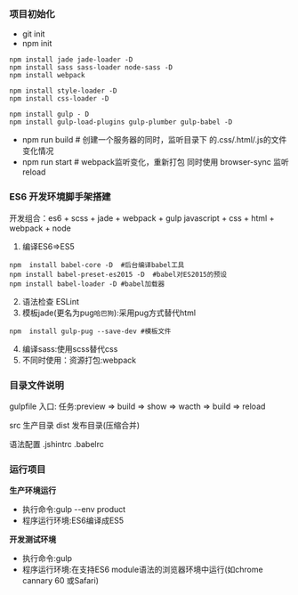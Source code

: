 ### 项目初始化

- git init
- npm init

```
npm install jade jade-loader -D
npm install sass sass-loader node-sass -D
npm install webpack

npm install style-loader -D
npm install css-loader -D

npm install gulp - D
npm install gulp-load-plugins gulp-plumber gulp-babel -D
```

- npm run build # 创建一个服务器的同时，监听目录下 的.css/.html/.js的文件变化情况
- npm run start # webpack监听变化，重新打包 同时使用 browser-sync 监听 reload



### ES6 开发环境脚手架搭建
开发组合：es6 + scss + jade + webpack + gulp
         javascript + css + html + webpack + node
1. 编译ES6=>ES5  
```
npm  install babel-core -D  #后台编译babel工具
npm install babel-preset-es2015 -D  #babel对ES2015的预设
npm install babel-loader -D #babel加载器
```

2. 语法检查 ESLint
3. 模板jade(更名为pug`哈巴狗`):采用pug方式替代html
```
npm  install gulp-pug --save-dev #模板文件
```
4. 编译sass:使用scss替代css
5. 不同时使用：资源打包:webpack

### 目录文件说明
gulpfile 入口:
  任务:preview => build => show
               => wacth => build => reload

src 生产目录
dist 发布目录(压缩合并)

语法配置
.jshintrc
.babelrc


### 运行项目
**生产环境运行**
- 执行命令:gulp --env product
- 程序运行环境:ES6编译成ES5

**开发测试环境**
- 执行命令:gulp
- 程序运行环境:在支持ES6 module语法的浏览器环境中运行(如chrome cannary 60 或Safari)



